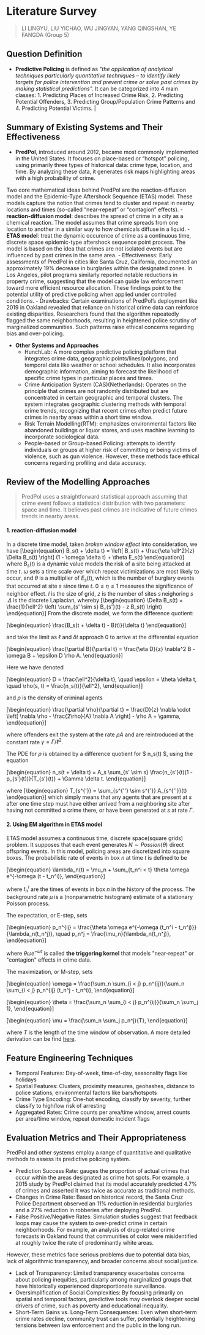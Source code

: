 # Literature Survey
> LI LINGYU, LIU YICHAO, WU JINGYAN, YANG QINGSHAN, YE FANGDA (Group 5)

## Question Definition
- **Predictive Policing** is defined as *"the application of analytical techniques particularly quantitative techniques – to identify likely targets for police intervention and prevent crime or solve past crimes by making statistical predictions".* It can be categorized into 4 main classes: 1. Predicting Places of Increased Crime Risk, 2. Predicting Potential Offenders, 3. Predicting Group/Population Crime Patterns and 4. Predicting Potential Victims.      |

## Summary of Existing Systems and Their Effectiveness
- **PredPol**, introduced around 2012, became most commonly implemented in the United States. It focuses on place-based or “hotspot” policing, using primarily three types of historical data: crime type, location, and time. By analyzing these data, it generates risk maps highlighting areas with a high probability of crime. 

Two core mathematical ideas behind PredPol are the reaction-diffusion model and the Epidemic-Type Aftershock Sequence (ETAS) model. These models capture the notion that crimes tend to cluster and repeat in nearby locations and times (so-called “near-repeat” or “contagion” effects).
    - **reaction-diffusion model**: describes the spread of crime in a city as a chemical reaction. The model assumes that crime spreads from one location to another in a similar way to how chemicals diffuse in a liquid.
    - **ETAS model**: treat the dynamic occurence of crime as a continuous time, discrete space epidemic-type aftershock sequence point process. The model is based on the idea that crimes are not isolated events but are influenced by past crimes in the same area.
    - Effectiveness: Early assessments of PredPol in cities like Santa Cruz, California, documented an approximately 19% decrease in burglaries within the designated zones. In Los Angeles, pilot programs similarly reported notable reductions in property crime, suggesting that the model can guide law enforcement toward more efficient resource allocation. These findings point to the potential utility of predictive policing when applied under controlled conditions.
    - Drawbacks: Certain examinations of PredPol’s deployment like 2019 in Oakland revealed that reliance on historical crime data can reinforce existing disparities. Researchers found that the algorithm repeatedly flagged the same neighborhoods, resulting in heightened police scrutiny of marginalized communities. Such patterns raise ethical concerns regarding bias and over-policing.

- **Other Systems and Approaches** 
    - HunchLab: A more complex predictive policing platform that integrates crime data, geographic points/lines/polygons, and temporal data like weather or school schedules. It also incorporates demographic information, aiming to forecast the likelihood of specific crime types in particular places and times.
    - Crime Anticipation System (CAS)(Netherlands): Operates on the principle that crimes are not randomly distributed but are concentrated in certain geographic and temporal clusters. The system integrates geographic clustering methods with temporal crime trends, recognizing that recent crimes often predict future crimes in nearby areas within a short time window. 
    - Risk Terrain Modelling(RTM): emphasizes environmental factors like abandoned buildings or liquor stores, and uses machine learning to incorporate sociological data.
    - People-based or Group-based Policing: attempts to identify individuals or groups at higher risk of committing or being victims of violence, such as gun violence. However, these methods face ethical concerns regarding profiling and data accuracy.

## Review of the Modelling Approaches
> PredPol uses a straightforward statistical approach assuming that crime event follows a statistical distribution with two parameters: space and time. It believes past crimes are indicative of future crimes trends in nearby areas.
#### 1. reaction-diffusion model
In a discrete time model, taken *broken window effect* into consideration, we have
\[\begin{equation}
    B_s(t + \delta t) = \left[ B_s(t) + \frac{\eta \ell^2}{z} \Delta B_s(t) \right] (1 - \omega \delta t) + \theta E_s(t)
\end{equation}\]
where $B_s(t)$ is a dynamic value models the risk of a site being attacked at time $t$. $\omega$ sets a time scale over which repeat victimizations are most likely to occur, and $\theta$ is a multiplier of $E_s(t)$, which is the number of burglary events that occurred at site $s$ since time $t$. $0 \leq \eta \leq 1$ measures the significance of neighbor effect. $l$ is the size of grid, $z$ is the number of sites $s^{'}$neighoring $s$ .$\Delta$ is the discrete Laplacian, whereby
\[\begin{equation}
    \Delta B_s(t) = \frac{1}{\ell^2} \left( \sum_{s' \sim s} B_{s'}(t) - z B_s(t) \right)
\end{equation}\]
From the discrete model, we form the difference quotient:

\[\begin{equation}
\frac{B_s(t + \delta t) - B(t)}{\delta t}
\end{equation}\]

and take the limit as $\ell$ and $\delta t$ approach 0 to arrive at the differential equation

\[\begin{equation}
\frac{\partial B}{\partial t} = \frac{\eta D}{z} \nabla^2 B - \omega B + \epsilon D \rho A.
\end{equation}\]

Here we have denoted

\[\begin{equation}
D = \frac{\ell^2}{\delta t}, \quad \epsilon = \theta \delta t, \quad \rho(s, t) = \frac{n_s(t)}{\ell^2},
\end{equation}\]

and $\rho$ is the density of criminal agents

\[\begin{equation}
\frac{\partial \rho}{\partial t} = \frac{D}{z} \nabla \cdot \left[ \nabla \rho - \frac{2\rho}{A} \nabla A \right] - \rho A + \gamma,
\end{equation}\]

where offenders exit the system at the rate $\rho A$ and are reintroduced at the constant rate $\gamma = \Gamma / \ell^2$. 

The PDE for $\rho$ is obtained by a difference quotient for $ n_s(t) $, using the equation

\[\begin{equation}
n_s(t + \delta t) = A_s \sum_{s' \sim s} \frac{n_{s'}(t)(1 - p_{s'}(t))}{T_{s'}(t)} + \Gamma \delta t.
\end{equation}\]

where 
\[\begin{equation}
    T_{s^{'}} = \sum_{s^{''} \sim s^{'}} A_{s^{''}}(t)
\end{equation}\]
which simply means that any agents that are present at $s$ after one time step must have either arrived from a neighboring site after having not committed a crime there, or have been generated at $s$ at rate $\Gamma$. 

#### 2. Using EM algorithm in ETAS model
ETAS model assumes a continuous time, discrete space(square grids) problem. It supposes that each event generates $N \sim Possion(\theta)$ direct offspring events.
In this model, policing areas are discretized into square boxes. The probabilistic rate of events in box $n$ at time $t$ is defined to be

\[\begin{equation}
\lambda_n(t) = \mu_n + \sum_{t_n^i < t} \theta \omega e^{-\omega (t - t_n^i)},
\end{equation}\]

where $t_n^i$ are the times of events in box $n$ in the history of the process. The background rate $\mu$ is a (nonparametric histogram) estimate of a stationary Poisson process.

The expectation, or E-step, sets

\[\begin{equation}
p_n^{ij} = \frac{\theta \omega e^{-\omega (t_n^i - t_n^j)}}{\lambda_n(t_n^j)}, \quad p_n^j = \frac{\mu_n}{\lambda_n(t_n^j)},
\end{equation}\]

where $\theta \omega e^{-\omega t}$ is called **the triggering kernel** that models "near-repeat" or "contagion" effects in crime data.

The maximization, or M-step, sets

\[\begin{equation}
\omega = \frac{\sum_n \sum_{i < j} p_n^{ij}}{\sum_n \sum_{i < j} p_n^{ij} (t_n^j - t_n^i)},
\end{equation}\]

\[\begin{equation}
\theta = \frac{\sum_n \sum_{i < j} p_n^{ij}}{\sum_n \sum_j 1},
\end{equation}\]

\[\begin{equation}
\mu = \frac{\sum_n \sum_j p_n^j}{T},
\end{equation}\]

where $T$ is the length of the time window of observation.
A more detailed derivation can be find [here](https://github.com/arun-ramamurthy/pred-pol/blob/master/doc/Rederivation%20of%20Mohler%20et%20al.pdf).

## Feature Engineering Techniques
- Temporal Features: Day-of-week, time-of-day, seasonality flags like holidays
- Spatial Features: Clusters, proximity measures, geohashes, distance to police stations, environmental factors like bars/hotspots
- Crime Type Encoding: One-hot encoding, classify by severity, further classify to high/low risk of arresting
- Aggregated Rates: Crime counts per area/time window, arrest counts per area/time window, repeat domestic incident flags

## Evaluation Metrics and Their Appropriateness
PredPol and other systems employ a range of quantitative and qualitative methods to assess its predictive policing system.
-   Prediction Success Rate: gauges the proportion of actual crimes that occur within the areas designated as crime hot spots. For example, a 2015 study by PredPol claimed that its model accurately predicted 4.7% of crimes and asserted it was twice as accurate as traditional methods.
-   Changes in Crime Rate: Based on historical record, the Santa Cruz Police Department observed an 11% reduction in residential burglaries and a 27% reduction in robberies after deploying PredPol.
-   False Positive/Negative Rates: Simulation studies suggest that feedback loops may cause the system to over-predict crime in certain neighborhoods. For example, an analysis of drug-related crime forecasts in Oakland found that communities of color were misidentified at roughly twice the rate of predominantly white areas.

However, these metrics face serious problems due to potential data bias, lack of algorithmic transparency, and broader concerns about social justice.
-   Lack of Transparency: Limited transparency exacerbates concerns about policing inequities, particularly among marginalized groups that have historically experienced disproportionate surveillance. 
-   Oversimplification of Social Complexities: By focusing primarily on spatial and temporal factors, predictive tools may overlook deeper social drivers of crime, such as poverty and educational inequality.
-   Short-Term Gains vs. Long-Term Consequences: Even when short-term crime rates decline, community trust can suffer, potentially heightening tensions between law enforcement and the public in the long run.